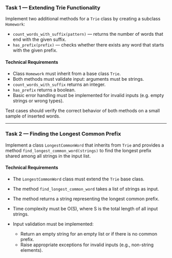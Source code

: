### Task 1 — Extending Trie Functionality

Implement two additional methods for a `Trie` class by creating a subclass `Homework`:

* `count_words_with_suffix(pattern)` — returns the number of words that end with the given suffix.
* `has_prefix(prefix)` — checks whether there exists any word that starts with the given prefix.

#### Technical Requirements

* Class `Homework` must inherit from a base class `Trie`.
* Both methods must validate input: arguments must be strings.
* `count_words_with_suffix` returns an integer.
* `has_prefix` returns a boolean.
* Basic error handling must be implemented for invalid inputs (e.g. empty strings or wrong types).

Test cases should verify the correct behavior of both methods on a small sample of inserted words.

---
### Task 2 — Finding the Longest Common Prefix

Implement a class `LongestCommonWord` that inherits from `Trie` and provides a method `find_longest_common_word(strings)` to find the longest prefix shared among all strings in the input list.

#### Technical Requirements

* The `LongestCommonWord` class must extend the `Trie` base class.
* The method `find_longest_common_word` takes a list of strings as input.
* The method returns a string representing the longest common prefix.
* Time complexity must be O(S), where S is the total length of all input strings.
* Input validation must be implemented:

  * Return an empty string for an empty list or if there is no common prefix.
  * Raise appropriate exceptions for invalid inputs (e.g., non-string elements).
